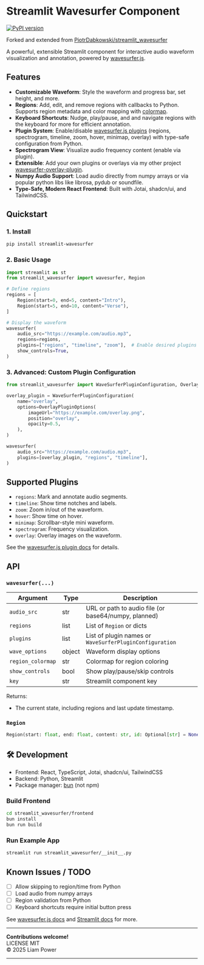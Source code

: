 # Streamlit Wavesurfer Component

[![PyPI version](https://badge.fury.io/py/streamlit_wavesurfer.svg)](https://badge.fury.io/py/streamlit_wavesurfer)

Forked and extended from [PiotrDabkowski/streamlit_wavesurfer](https://github.com/PiotrDabkowski/streamlit_wavesurfer)

A powerful, extensible Streamlit component for interactive audio waveform visualization and annotation, powered by [wavesurfer.js](https://wavesurfer.xyz/).

## Features

- **Customizable Waveform**: Style the waveform and progress bar, set height, and more.
- **Regions**: Add, edit, and remove regions with callbacks to Python. Supports region metadata and color mapping with [colormap](https://github.com/bpostlethwaite/colormap).
- **Keyboard Shortcuts**: Nudge, play/pause, and and navigate regions with the keyboard for more for efficient annotation.
- **Plugin System**: Enable/disable [wavesurfer.js plugins](https://wavesurfer.xyz/docs/plugins/) (regions, spectrogram, timeline, zoom, hover, minimap, overlay) with type-safe configuration from Python.
- **Spectrogram View**: Visualize audio frequency content (enable via plugin).
- **Extensible**: Add your own plugins or overlays via my other project [wavesurfer-overlay-plugin](https://www.npmjs.com/package/wavesurfer-overlay-plugin).
- **Numpy Audio Support**: Load audio directly from numpy arrays or via popular python libs like librosa, pydub or soundfile.
- **Type-Safe, Modern React Frontend**: Built with Jotai, shadcn/ui, and TailwindCSS.

## Quickstart

### 1. Install

```bash
pip install streamlit-wavesurfer
```

### 2. Basic Usage

```python
import streamlit as st
from streamlit_wavesurfer import wavesurfer, Region

# Define regions
regions = [
    Region(start=0, end=5, content="Intro"),
    Region(start=5, end=10, content="Verse"),
]

# Display the waveform
wavesurfer(
    audio_src="https://example.com/audio.mp3",
    regions=regions,
    plugins=["regions", "timeline", "zoom"],  # Enable desired plugins
    show_controls=True,
)
```

### 3. Advanced: Custom Plugin Configuration

```python
from streamlit_wavesurfer import WaveSurferPluginConfiguration, OverlayPluginOptions

overlay_plugin = WaveSurferPluginConfiguration(
    name="overlay",
    options=OverlayPluginOptions(
        imageUrl="https://example.com/overlay.png",
        position="overlay",
        opacity=0.5,
    ),
)

wavesurfer(
    audio_src="https://example.com/audio.mp3",
    plugins=[overlay_plugin, "regions", "timeline"],
)
```

## Supported Plugins

- `regions`: Mark and annotate audio segments.
- `timeline`: Show time notches and labels.
- `zoom`: Zoom in/out of the waveform.
- `hover`: Show time on hover.
- `minimap`: Scrollbar-style mini waveform.
- `spectrogram`: Frequency visualization.
- `overlay`: Overlay images on the waveform.

See the [wavesurfer.js plugin docs](https://wavesurfer.xyz/docs/plugins/) for details.

## API

### `wavesurfer(...)`

| Argument         | Type      | Description                                                      |
|------------------|-----------|------------------------------------------------------------------|
| `audio_src`      | str       | URL or path to audio file (or base64/numpy, planned)             |
| `regions`        | list      | List of `Region` or dicts                                        |
| `plugins`        | list      | List of plugin names or `WaveSurferPluginConfiguration`          |
| `wave_options`   | object    | Waveform display options                                         |
| `region_colormap`| str       | Colormap for region coloring                                     |
| `show_controls`  | bool      | Show play/pause/skip controls                                    |
| `key`            | str       | Streamlit component key                                          |

Returns:  

- The current state, including regions and last update timestamp.

### `Region`

```python
Region(start: float, end: float, content: str, id: Optional[str] = None, color: Optional[str] = None)
```

## 🛠️ Development

- Frontend: React, TypeScript, Jotai, shadcn/ui, TailwindCSS
- Backend: Python, Streamlit
- Package manager: [bun](https://bun.sh/) (not npm)

### Build Frontend

```bash
cd streamlit_wavesurfer/frontend
bun install
bun run build
```

### Run Example App

```bash
streamlit run streamlit_wavesurfer/__init__.py
```

## Known Issues / TODO

- [ ] Allow skipping to region/time from Python
- [ ] Load audio from numpy arrays
- [ ] Region validation from Python
- [ ] Keyboard shortcuts require initial button press

See [wavesurfer.js docs](https://wavesurfer.xyz/) and [Streamlit docs](https://streamlit.io/) for more.

---

**Contributions welcome!**  
LICENSE MIT  
© 2025 Liam Power

---
